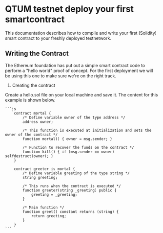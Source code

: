 # QTUM testnet deploy your first smartcontract

This documentation describes how to compile and write your first (Solidity) smart contract to your freshly deployed testnetwork. 


## Writing the Contract

The Ethereum foundation has put out a simple smart contract code to perform a "hello world" proof of concept. 
For the first deployment we will be using this one to make sure we're on the right track.

1. Creating the contract

Create a hello.sol file on your local machine and save it. The content for this example is shown below.

    ```js
        contract mortal {
            /* Define variable owner of the type address */
            address owner;
    
            /* This function is executed at initialization and sets the owner of the contract */
            function mortal() { owner = msg.sender; }

            /* Function to recover the funds on the contract */
            function kill() { if (msg.sender == owner) selfdestruct(owner); }
        }

        contract greeter is mortal {
            /* Define variable greeting of the type string */
            string greeting;

            /* This runs when the contract is executed */
            function greeter(string _greeting) public {
                greeting = _greeting;
            }

            /* Main function */
            function greet() constant returns (string) {
                return greeting;
            }
        }
    ```
    
    
    
